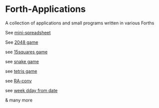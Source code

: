 # Forth-Applications

A collection of applications and small programs written in various Forths

See [mini-spreadsheet](https://github.com/goblinrieur/Forth-Applications/blob/master/gforth/mini-spreadsheet.fs) 

See [2048 game](https://gitlab.com/goblinrieur/2048)

see [15squares game](https://gitlab.com/goblinrieur/15square)

see [snake game](https://gitlab.com/goblinrieur/forthsnake)

see [tetris game](https://gitlab.com/goblinrieur/gforthtetris)

see [RA-conv](https://gitlab.com/goblinrieur/r-a_conv)

see [week dday from date](https://gitlab.com/goblinrieur/checkdays)

& many more 
